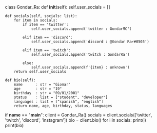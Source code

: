 class Gondar_Ra:
    def __init__(self):
        self.user_socials = []
    
    def socials(self, socials: list):
        for item in socials:
            if item == 'twitter':
                self.user_socials.append('twitter : GondarMC')

            elif item == 'discord':
                self.user_socials.append('discord : @Gondar Ra⚡#0505')

            elif item == 'twitch':
                self.user_socials.append('twitch : GondarRa')
                
            else:
                self.user_socials.append(f'{item} : unknown')
        return self.user_socials

    def bio(self):
        name      : str = "Giomar"
        age       : str = "19"
        birthday  : str = "09/01/2001"
        status    : list = ["student", "developer"]
        languages : list = ["spanish", "english"]
        return name, age, birthday, status, languages

if __name__ == "__main__":
    client = Gondar_Ra()
    socials = client.socials(['twitter', 'twitch', 'discord', 'instagram'])
    bio = client.bio()
    for i in socials:
        print(i)
    print(bio)
